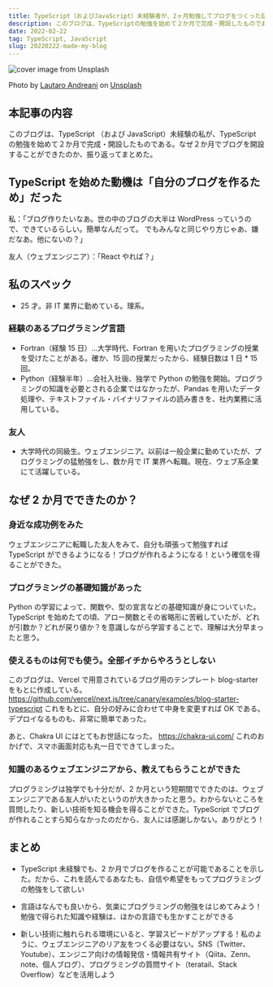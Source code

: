 ```yaml
---
title: TypeScript（およびJavaScript）未経験者が、2ヶ月勉強してブログをつくった話
description: このブログは、TypeScriptの勉強を始めて２か月で完成・開設したものである。なぜ２か月でブログを開設することができたのか、振り返ってまとめた。
date: 2022-02-22
tag: TypeScript, JavaScript
slug: 20220222-made-my-blog
---
```


![cover image from Unsplash](/assets/blog/20220222-made-my-blog/cover.webp)

Photo by [Lautaro Andreani](https://unsplash.com/photos/xkBaqlcqeb4) on [Unsplash](https://unsplash.com/)

## 本記事の内容

このブログは、TypeScript （および JavaScript）未経験の私が、TypeScript の勉強を始めて２か月で完成・開設したものである。なぜ２か月でブログを開設することができたのか、振り返ってまとめた。

## TypeScript を始めた動機は「自分のブログを作るため」だった

私：「ブログ作りたいなあ。世の中のブログの大半は WordPress っていうので、できているらしい。簡単なんだって。
でもみんなと同じやり方じゃあ、嫌だなあ。他にないの？」

友人（ウェブエンジニア）：「React やれば？」

## 私のスペック

- 25 才。非 IT 業界に勤めている。理系。

### 経験のあるプログラミング言語

- Fortran（経験 15 日）...大学時代、Fortran を用いたプログラミングの授業を受けたことがある。確か、15 回の授業だったから、経験日数は 1 日 \* 15 回。
- Python（経験半年）...会社入社後、独学で Python の勉強を開始。プログラミングの知識を必要とされる企業ではなかったが、Pandas を用いたデータ処理や、テキストファイル・バイナリファイルの読み書きを、社内業務に活用している。

### 友人

- 大学時代の同級生。ウェブエンジニア。以前は一般企業に勤めていたが、プログラミングの猛勉強をし、数か月で IT 業界へ転職。現在、ウェブ系企業にて活躍している。

## なぜ 2 か月でできたのか？

### 身近な成功例をみた

ウェブエンジニアに転職した友人をみて、自分も頑張って勉強すれば TypeScript ができるようになる！ブログが作れるようになる！という確信を得ることができた。

### プログラミングの基礎知識があった

Python の学習によって、関数や、型の宣言などの基礎知識が身についていた。
TypeScript を始めたての頃、アロー関数とその省略形に苦戦していたが、どれが引数か？どれが戻り値か？を意識しながら学習することで、理解は大分早まったと思う。

### 使えるものは何でも使う。全部イチからやろうとしない

このブログは、Vercel で用意されているブログ用のテンプレート blog-starter をもとに作成している。
https://github.com/vercel/next.js/tree/canary/examples/blog-starter-typescript
これをもとに、自分の好みに合わせて中身を変更すれば OK である。デプロイなるものも、非常に簡単であった。

あと、Chakra UI にはとてもお世話になった。
https://chakra-ui.com/
これのおかげで、スマホ画面対応も丸一日でできてしまった。

### 知識のあるウェブエンジニアから、教えてもらうことができた

プログラミングは独学でも十分だが、2 か月という短期間でできたのは、ウェブエンジニアである友人がいたというのが大きかったと思う。わからないところを質問したり、新しい技術を知る機会を得ることができた。TypeScript でブログが作れることすら知らなかったのだから、友人には感謝しかない。ありがとう！

## まとめ

- TypeScript 未経験でも、2 か月でブログを作ることが可能であることを示した。だから、これを読んでるあなたも、自信や希望をもってプログラミングの勉強をして欲しい

- 言語はなんでも良いから、気楽にプログラミングの勉強をはじめてみよう！勉強で得られた知識や経験は、ほかの言語でも生かすことができる

- 新しい技術に触れられる環境にいると、学習スピードがアップする！私のように、ウェブエンジニアのリア友をつくる必要はない。SNS（Twitter、Youtube）、エンジニア向けの情報発信・情報共有サイト（Qiita、Zenn、note、個人ブログ）、プログラミングの質問サイト（teratail、Stack Overflow）などを活用しよう
